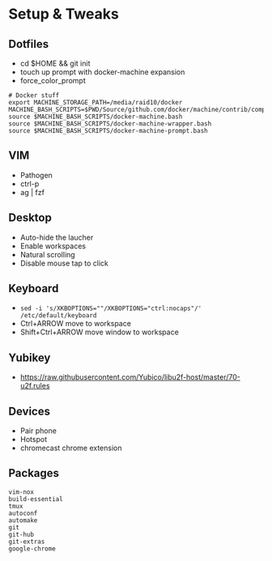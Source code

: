Setup & Tweaks
==============

Dotfiles
--------
- cd $HOME && git init
- touch up prompt with docker-machine expansion
- force_color_prompt
```
# Docker stuff
export MACHINE_STORAGE_PATH=/media/raid10/docker
MACHINE_BASH_SCRIPTS=$PWD/Source/github.com/docker/machine/contrib/completion/bash/
source $MACHINE_BASH_SCRIPTS/docker-machine.bash
source $MACHINE_BASH_SCRIPTS/docker-machine-wrapper.bash
source $MACHINE_BASH_SCRIPTS/docker-machine-prompt.bash
```

VIM
---
- Pathogen
- ctrl-p
- ag | fzf

Desktop
-------
- Auto-hide the laucher
- Enable workspaces
- Natural scrolling
- Disable mouse tap to click

Keyboard
--------

- `sed -i 's/XKBOPTIONS=""/XKBOPTIONS="ctrl:nocaps"/' /etc/default/keyboard`
- Ctrl+ARROW move to workspace
- Shift+Ctrl+ARROW move window to workspace

Yubikey
-------
- https://raw.githubusercontent.com/Yubico/libu2f-host/master/70-u2f.rules

Devices
-------
- Pair phone
- Hotspot
- chromecast chrome extension

Packages
-----------------

```
vim-nox
build-essential
tmux
autoconf
automake
git
git-hub
git-extras
google-chrome
```
